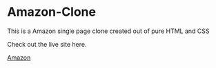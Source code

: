 # Amazon-Clone

This is a Amazon single page clone created out of pure HTML and CSS

Check out the live site here.

[Amazon](https://hrithikms27.github.io/Amazon-Clone/)
